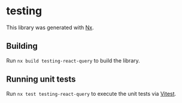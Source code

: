 # testing

This library was generated with [Nx](https://nx.dev).

## Building

Run `nx build testing-react-query` to build the library.

## Running unit tests

Run `nx test testing-react-query` to execute the unit tests via [Vitest](https://vitest.dev/).
